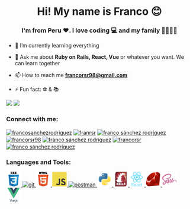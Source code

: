 <h1 align="center">Hi! My name is Franco 😊</h1>
<h3 align="center">I'm from Peru ♥️. I love coding 💻 and my family 👨‍👩‍👦‍👦</h3>

- 🌱 I’m currently learning everything

- 💬 Ask me about **Ruby on Rails, React, Vue** or whatever you want. We can learn together

- 📫 How to reach me **francorsr98@gmail.com**

- ⚡ Fun fact: ⚽ & 📚

<img src="https://github-readme-stats.vercel.app/api/top-langs/?username=Franco-Sanchez&layout=compact&theme=radical" />

<img src="https://github-readme-stats.vercel.app/api?username=Franco-Sanchez&show_icons=true&theme=radical" />

<h3 align="left">Connect with me:</h3>
<p align="left">
<a href="https://codepen.io/francosanchezrodriguez" target="blank"><img align="center" src="https://cdn.jsdelivr.net/npm/simple-icons@3.0.1/icons/codepen.svg" alt="francosanchezrodriguez" height="30" width="40" /></a>
<a href="https://twitter.com/franrsr" target="blank"><img align="center" src="https://cdn.jsdelivr.net/npm/simple-icons@3.0.1/icons/twitter.svg" alt="franrsr" height="30" width="40" /></a>
<a href="https://www.linkedin.com/in/franco-s%C3%A1nchez-rodr%C3%ADguez/" target="blank"><img align="center" src="https://cdn.jsdelivr.net/npm/simple-icons@3.0.1/icons/linkedin.svg" alt="franco sánchez rodríguez" height="30" width="40" /></a>
<a href="https://codesandbox.io/u/francorsr98" target="blank"><img align="center" src="https://cdn.jsdelivr.net/npm/simple-icons@3.0.1/icons/codesandbox.svg" alt="francorsr98" height="30" width="40" /></a>
<a href="https://www.facebook.com/francorsr98/" target="blank"><img align="center" src="https://cdn.jsdelivr.net/npm/simple-icons@3.0.1/icons/facebook.svg" alt="franco sánchez rodríguez" height="30" width="40" /></a>
<a href="https://www.instagram.com/francorsr/" target="blank"><img align="center" src="https://cdn.jsdelivr.net/npm/simple-icons@3.0.1/icons/instagram.svg" alt="francorsr" height="30" width="40" /></a>
<a href="https://www.youtube.com/channel/UC6GsRE2OKssYsLJmf6lrz6Q" target="blank"><img align="center" src="https://cdn.jsdelivr.net/npm/simple-icons@3.0.1/icons/youtube.svg" alt="franco sánchez rodríguez" height="30" width="40" /></a>
</p>

<h3 align="left">Languages and Tools:</h3>
<p align="left"> <a href="https://www.w3schools.com/css/" target="_blank"> <img src="https://raw.githubusercontent.com/devicons/devicon/master/icons/css3/css3-original-wordmark.svg" alt="css3" width="40" height="40"/> </a> <a href="https://git-scm.com/" target="_blank"> <img src="https://www.vectorlogo.zone/logos/git-scm/git-scm-icon.svg" alt="git" width="40" height="40"/> </a> <a href="https://www.w3.org/html/" target="_blank"> <img src="https://raw.githubusercontent.com/devicons/devicon/master/icons/html5/html5-original-wordmark.svg" alt="html5" width="40" height="40"/> </a> <a href="https://developer.mozilla.org/en-US/docs/Web/JavaScript" target="_blank"> <img src="https://raw.githubusercontent.com/devicons/devicon/master/icons/javascript/javascript-original.svg" alt="javascript" width="40" height="40"/> </a> <a href="https://postman.com" target="_blank"> <img src="https://www.vectorlogo.zone/logos/getpostman/getpostman-icon.svg" alt="postman" width="40" height="40"/> </a> <a href="https://www.python.org" target="_blank"> <img src="https://raw.githubusercontent.com/devicons/devicon/master/icons/python/python-original.svg" alt="python" width="40" height="40"/> </a> <a href="https://rubyonrails.org" target="_blank"> <img src="https://raw.githubusercontent.com/devicons/devicon/master/icons/rails/rails-original-wordmark.svg" alt="rails" width="40" height="40"/> </a> <a href="https://reactjs.org/" target="_blank"> <img src="https://raw.githubusercontent.com/devicons/devicon/master/icons/react/react-original-wordmark.svg" alt="react" width="40" height="40"/> </a> <a href="https://www.ruby-lang.org/en/" target="_blank"> <img src="https://raw.githubusercontent.com/devicons/devicon/master/icons/ruby/ruby-original.svg" alt="ruby" width="40" height="40"/> </a> <a href="https://sass-lang.com" target="_blank"> <img src="https://raw.githubusercontent.com/devicons/devicon/master/icons/sass/sass-original.svg" alt="sass" width="40" height="40"/> </a> <a href="https://vuejs.org/" target="_blank"> <img src="https://raw.githubusercontent.com/devicons/devicon/master/icons/vuejs/vuejs-original-wordmark.svg" alt="vuejs" width="40" height="40"/> </a> </p>
